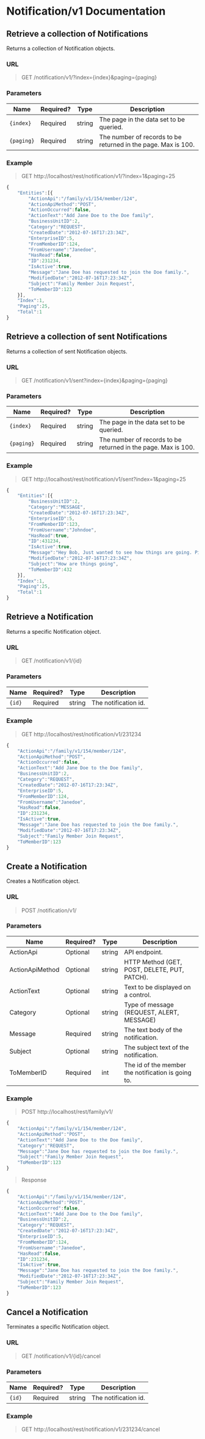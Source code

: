 # Notification/v1 Documentation

## Retrieve a collection of Notifications

Returns a collection of Notification objects.

### URL
> GET /notification/v1/?index={index}&paging={paging}

### Parameters

<table>
    <thead>
        <tr>
            <th>Name</th>
            <th>Required?</th>
            <th>Type</th>
            <th>Description</th>
        </tr>
    </thead>
    <tbody>
        <tr>
            <td><code>{index}</code></td>
            <td>Required</td>
            <td>string</td>
            <td>The page in the data set to be queried.</td>
        </tr>
		<tr>
            <td><code>{paging}</code></td>
            <td>Required</td>
            <td>string</td>
            <td>The number of records to be returned in the page. Max is 100.</td>
        </tr>
    </tbody>
</table>

### Example

> GET http://localhost/rest/notification/v1/?index=1&paging=25
```js
{
	"Entities":[{
		"ActionApi":"/family/v1/154/member/124",
		"ActionApiMethod":"POST",
		"ActionOccurred":false,
		"ActionText":"Add Jane Doe to the Doe family",
		"BusinessUnitID":2,
		"Category":"REQUEST",
		"CreatedDate":"2012-07-16T17:23:34Z",
		"EnterpriseID":5,
		"FromMemberID":124,
		"FromUsername":"Janedoe",
		"HasRead":false,
		"ID":231234,
		"IsActive":true,
		"Message":"Jane Doe has requested to join the Doe family.",
		"ModifiedDate":"2012-07-16T17:23:34Z",
		"Subject":"Family Member Join Request",
		"ToMemberID":123
	}],
	"Index":1,
	"Paging":25,
	"Total":1
}
```

## Retrieve a collection of sent Notifications

Returns a collection of sent Notification objects.

### URL
> GET /notification/v1/sent?index={index}&paging={paging}

### Parameters

<table>
    <thead>
        <tr>
            <th>Name</th>
            <th>Required?</th>
            <th>Type</th>
            <th>Description</th>
        </tr>
    </thead>
    <tbody>
        <tr>
            <td><code>{index}</code></td>
            <td>Required</td>
            <td>string</td>
            <td>The page in the data set to be queried.</td>
        </tr>
		<tr>
            <td><code>{paging}</code></td>
            <td>Required</td>
            <td>string</td>
            <td>The number of records to be returned in the page. Max is 100.</td>
        </tr>
    </tbody>
</table>

### Example

> GET http://localhost/rest/notification/v1/sent?index=1&paging=25
```js
{
	"Entities":[{		
		"BusinessUnitID":2,
		"Category":"MESSAGE",
		"CreatedDate":"2012-07-16T17:23:34Z",
		"EnterpriseID":5,
		"FromMemberID":123,
		"FromUsername":"Johndoe",
		"HasRead":true,
		"ID":431234,
		"IsActive":true,
		"Message":"Hey Bob, Just wanted to see how things are going. Ping me when you get minute.",
		"ModifiedDate":"2012-07-16T17:23:34Z",
		"Subject":"How are things going",
		"ToMemberID":432
	}],
	"Index":1,
	"Paging":25,
	"Total":1
}
```

## Retrieve a Notification

Returns a specific Notification object.

### URL
> GET /notification/v1/{id}

### Parameters

<table>
    <thead>
        <tr>
            <th>Name</th>
            <th>Required?</th>
            <th>Type</th>
            <th>Description</th>
        </tr>
    </thead>
    <tbody>
        <tr>
            <td><code>{id}</code></td>
            <td>Required</td>
            <td>string</td>
            <td>The notification id.</td>
        </tr>
    </tbody>
</table>

### Example

> GET http://localhost/rest/notification/v1/231234
```js
{
	"ActionApi":"/family/v1/154/member/124",
	"ActionApiMethod":"POST",
	"ActionOccurred":false,
	"ActionText":"Add Jane Doe to the Doe family",
	"BusinessUnitID":2,
	"Category":"REQUEST",
	"CreatedDate":"2012-07-16T17:23:34Z",
	"EnterpriseID":5,
	"FromMemberID":124,
	"FromUsername":"Janedoe",
	"HasRead":false,
	"ID":231234,
	"IsActive":true,
	"Message":"Jane Doe has requested to join the Doe family.",
	"ModifiedDate":"2012-07-16T17:23:34Z",
	"Subject":"Family Member Join Request",
	"ToMemberID":123
}
```

## Create a Notification

Creates a Notification object.

### URL
> POST /notification/v1/

### Parameters

<table>
    <thead>
        <tr>
            <th>Name</th>
            <th>Required?</th>
            <th>Type</th>
            <th>Description</th>
        </tr>
    </thead>
    <tbody>        
		<tr>
            <td>ActionApi</td>
            <td>Optional</td>
            <td>string</td>
            <td>API endpoint.</td>
        </tr>
		<tr>
            <td>ActionApiMethod</td>
            <td>Optional</td>
            <td>string</td>
            <td>HTTP Method (GET, POST, DELETE, PUT, PATCH).</td>
        </tr>
		<tr>
            <td>ActionText</td>
            <td>Optional</td>
            <td>string</td>
            <td>Text to be displayed on a control.</td>
        </tr>
		<tr>
            <td>Category</td>
            <td>Optional</td>
            <td>string</td>
            <td>Type of message (REQUEST, ALERT, MESSAGE)</td>
        </tr>
		<tr>
            <td>Message</td>
            <td>Required</td>
            <td>string</td>
            <td>The text body of the notification.</td>
        </tr>
		<tr>
            <td>Subject</td>
            <td>Optional</td>
            <td>string</td>
            <td>The subject text of the notification.</td>
        </tr>
		<tr>
            <td>ToMemberID</td>
            <td>Required</td>
            <td>int</td>
            <td>The id of the member the notification is going to.</td>
        </tr>		
    </tbody>
</table>

### Example

> POST http://localhost/rest/family/v1/
```js
{
	"ActionApi":"/family/v1/154/member/124",
	"ActionApiMethod":"POST",	
	"ActionText":"Add Jane Doe to the Doe family",
	"Category":"REQUEST",	
	"Message":"Jane Doe has requested to join the Doe family.",	
	"Subject":"Family Member Join Request",
	"ToMemberID":123
}
```

> Response
```js
{
	"ActionApi":"/family/v1/154/member/124",
	"ActionApiMethod":"POST",
	"ActionOccurred":false,
	"ActionText":"Add Jane Doe to the Doe family",
	"BusinessUnitID":2,
	"Category":"REQUEST",
	"CreatedDate":"2012-07-16T17:23:34Z",
	"EnterpriseID":5,
	"FromMemberID":124,
	"FromUsername":"Janedoe",
	"HasRead":false,
	"ID":231234,
	"IsActive":true,
	"Message":"Jane Doe has requested to join the Doe family.",
	"ModifiedDate":"2012-07-16T17:23:34Z",
	"Subject":"Family Member Join Request",
	"ToMemberID":123
}
```

## Cancel a Notification

Terminates a specific Notification object.

### URL
> GET /notification/v1/{id}/cancel

### Parameters

<table>
    <thead>
        <tr>
            <th>Name</th>
            <th>Required?</th>
            <th>Type</th>
            <th>Description</th>
        </tr>
    </thead>
    <tbody>
        <tr>
            <td><code>{id}</code></td>
            <td>Required</td>
            <td>string</td>
            <td>The notification id.</td>
        </tr>
    </tbody>
</table>

### Example

> GET http://localhost/rest/notification/v1/231234/cancel